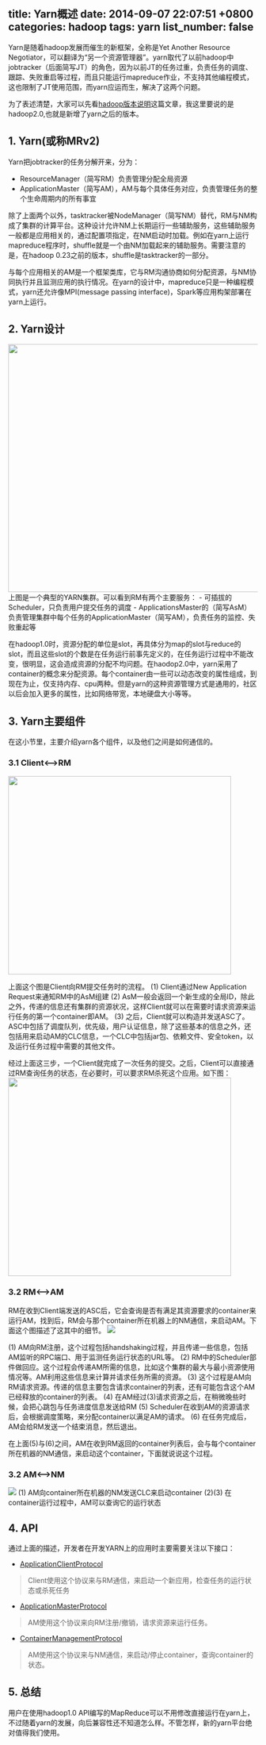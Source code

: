 title: Yarn概述
date: 2014-09-07 22:07:51 +0800
categories: hadoop
tags: yarn
list_number: false
---

Yarn是随着hadoop发展而催生的新框架，全称是Yet Another Resource Negotiator，可以翻译为“另一个资源管理器”。yarn取代了以前hadoop中jobtracker（后面简写JT）的角色，因为以前JT的任务过重，负责任务的调度、跟踪、失败重启等过程，而且只能运行mapreduce作业，不支持其他编程模式，这也限制了JT使用范围，而yarn应运而生，解决了这两个问题。

为了表述清楚，大家可以先看[hadoop版本说明](http://blog.csdn.net/jiacai2050/article/details/8656279)这篇文章，我这里要说的是hadoop2.0,也就是新增了yarn之后的版本。

## 1. Yarn(或称MRv2)

Yarn把jobtracker的任务分解开来，分为：
- ResourceManager（简写RM）负责管理分配全局资源
- ApplicationMaster（简写AM），AM与每个具体任务对应，负责管理任务的整个生命周期内的所有事宜

除了上面两个以外，tasktracker被NodeManager（简写NM）替代，RM与NM构成了集群的计算平台。这种设计允许NM上长期运行一些辅助服务，这些辅助服务一般都是应用相关的，通过配置项指定，在NM启动时加载。例如在yarn上运行mapreduce程序时，shuffle就是一个由NM加载起来的辅助服务。需要注意的是，在hadoop 0.23之前的版本，shuffle是tasktracker的一部分。

与每个应用相关的AM是一个框架类库，它与RM沟通协商如何分配资源，与NM协同执行并且监测应用的执行情况。在yarn的设计中，mapreduce只是一种编程模式，yarn还允许像MPI(message passing interface)，Spark等应用构架部署在yarn上运行。

## 2. Yarn设计

<img src="http://img.blog.csdn.net/20140818230608465" width="550" height="500"/>
上图是一个典型的YARN集群。可以看到RM有两个主要服务：
- 可插拔的Scheduler，只负责用户提交任务的调度
- ApplicationsMaster的（简写AsM）负责管理集群中每个任务的ApplicationMaster（简写AM），负责任务的监控、失败重起等

在hadoop1.0时，资源分配的单位是slot，再具体分为map的slot与reduce的slot，而且这些slot的个数是在任务运行前事先定义的，在任务运行过程中不能改变，很明显，这会造成资源的分配不均问题。在haodop2.0中，yarn采用了container的概念来分配资源。每个container由一些可以动态改变的属性组成，到现在为止，仅支持内存、cpu两种。但是yarn的这种资源管理方式是通用的，社区以后会加入更多的属性，比如网络带宽，本地硬盘大小等等。

## 3. Yarn主要组件

在这小节里，主要介绍yarn各个组件，以及他们之间是如何通信的。

### 3.1 Client<-->RM

<img src="http://img02.taobaocdn.com/imgextra/i2/581166664/TB2LOpuapXXXXXXXpXXXXXXXXXX_!!581166664.png_620x10000.jpg" width="450" height="400"/>

上面这个图是Client向RM提交任务时的流程。
(1) Client通过New Application Request来通知RM中的AsM组建
(2) AsM一般会返回一个新生成的全局ID，除此之外，传递的信息还有集群的资源状况，这样Client就可以在需要时请求资源来运行任务的第一个container即AM。
(3) 之后，Client就可以构造并发送ASC了。ASC中包括了调度队列，优先级，用户认证信息，除了这些基本的信息之外，还包括用来启动AM的CLC信息，一个CLC中包括jar包、依赖文件、安全token，以及运行任务过程中需要的其他文件。

经过上面这三步，一个Client就完成了一次任务的提交。之后，Client可以直接通过RM查询任务的状态，在必要时，可以要求RM杀死这个应用。如下图：
<img src="http://img02.taobaocdn.com/imgextra/i2/581166664/TB2WzhzapXXXXbcXXXXXXXXXXXX_!!581166664.png_620x10000.jpg" width="450" height="400"/>

### 3.2 RM<-->AM

RM在收到Client端发送的ASC后，它会查询是否有满足其资源要求的container来运行AM，找到后，RM会与那个container所在机器上的NM通信，来启动AM。下面这个图描述了这其中的细节。
<img src="http://img04.taobaocdn.com/imgextra/i4/581166664/TB21l0xapXXXXcUXXXXXXXXXXXX_!!581166664.png" />

(1) AM向RM注册，这个过程包括handshaking过程，并且传递一些信息，包括AM监听的RPC端口、用于监测任务运行状态的URL等。
(2) RM中的Scheduler部件做回应。这个过程会传递AM所需的信息，比如这个集群的最大与最小资源使用情况等。AM利用这些信息来计算并请求任务所需的资源。
(3) 这个过程是AM向RM请求资源。传递的信息主要包含请求container的列表，还有可能包含这个AM已经释放的container的列表。
(4) 在AM经过(3)请求资源之后，在稍微晚些时候，会把心跳包与任务进度信息发送给RM
(5) Scheduler在收到AM的资源请求后，会根据调度策略，来分配container以满足AM的请求。
(6) 在任务完成后，AM会给RM发送一个结束消息，然后退出。

在上面(5)与(6)之间，AM在收到RM返回的container列表后，会与每个container所在机器的NM通信，来启动这个container，下面就说说这个过程。

### 3.2 AM<-->NM
<img src="http://img01.taobaocdn.com/imgextra/i1/581166664/TB2FQ4AapXXXXaDXXXXXXXXXXXX_!!581166664.png"/>
(1) AM向container所在机器的NM发送CLC来启动container
(2)(3) 在container运行过程中，AM可以查询它的运行状态

## 4. API

通过上面的描述，开发者在开发YARN上的应用时主要需要关注以下接口：
- [ApplicationClientProtocol](http://hadoop.apache.org/docs/stable/api/org/apache/hadoop/yarn/api/ApplicationClientProtocol.html)
> Client使用这个协议来与RM通信，来启动一个新应用，检查任务的运行状态或杀死任务

- [ApplicationMasterProtocol](http://hadoop.apache.org/docs/stable/api/org/apache/hadoop/yarn/api/ApplicationMasterProtocol.html)
> AM使用这个协议来向RM注册/撤销，请求资源来运行任务。

- [ContainerManagementProtocol](http://hadoop.apache.org/docs/stable/api/org/apache/hadoop/yarn/api/ContainerManagementProtocol.html)
> AM使用这个协议来与NM通信，来启动/停止container，查询container的状态。

## 5. 总结

用户在使用hadoop1.0 API编写的MapReduce可以不用修改直接运行在yarn上，不过随着yarn的发展，向后兼容性还不知道怎么样。不管怎样，新的yarn平台绝对值得我们使用。





